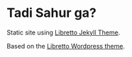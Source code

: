 # Tadi Sahur ga?

Static site using [Libretto Jekyll Theme](https://ferrolho.github.io/jekyll-theme-libretto/).

Based on the [Libretto Wordpress theme](https://wordpress.org/themes/libretto/).

